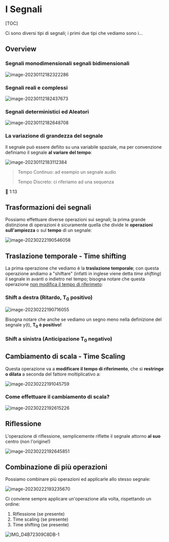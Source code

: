 # I Segnali

[TOC]

Ci sono diversi tipi di segnali; i primi due tipi che vediamo sono i... 

## Overview

### Segnali monodimensionali  segnali bidimensionali

![image-20230112182322286](./assets/image-20230112182322286.png)

### Segnali reali e complessi

![image-20230112182437673](./assets/image-20230112182437673.png)

### Segnali deterministici ed Aleatori

![image-20230112182648708](./assets/image-20230112182648708.png)

### La variazione di grandezza del segnale

Il segnale può essere defiito su una variabile spaziale, ma per convenzione definiamo il segnale **al variare del tempo**:

![image-20230112183112384](./assets/image-20230112183112384.png)

> Tempo Continuo: ad esempio un segnale audio
>
> Tempo Discreto: ci riferiamo ad una sequenza

🏁 1:13

## Trasformazioni dei segnali

Possiamo effettuare diverse operazioni sui segnali; la prima grande distinzione di operazioni è sicuramente quella che divide le **operazioni sull'ampiezza** o sul **tempo** di un segnale:

![image-20230222190546058](./assets/image-20230222190546058.png)

## Traslazione temporale - Time shifting

La prima operazione che vediamo è la **traslazione temporale**; con questa operazione andiamo a "shiftare" (infatti in inglese viene detta _time shifting_) il segnale in avanti o indietro nel tempo; bisogna notare che questa operazione <u>non modifica il tempo di riferimeto</u>:

### Shift a destra (Ritardo, T<sub>0</sub> positivo)

![image-20230222190716055](./assets/image-20230222190716055.png)

Bisogna notare che anche se vediamo un segno meno nella definizione del segnale y(t), **T<sub>0</sub> è positivo!**

### Shift a sinistra (Anticipazione T<sub>0</sub> negativo)

## Cambiamento di scala - Time Scaling

Questa operazione va a **modificare il tempo di riferimento**, che si **restringe o dilata** a seconda del fattore moltiplicativo a:

![image-20230222191045759](./assets/image-20230222191045759.png)

### Come effettuare il cambiamento di scala?

![image-20230222192615226](./assets/image-20230222192615226.png)

## Riflessione

L'operazione di riflessione, semplicemente riflette il segnale attorno **al suo** centro (non l'origine!)

![image-20230222192645851](./assets/image-20230222192645851.png)

## Combinazione di più operazioni

Possiamo combinare più operazioni ed applicarle allo stesso segnale:

![image-20230222193235670](./assets/image-20230222193235670.png)

Ci conviene sempre applicare un'operazione alla volta, rispettando un ordine:

1. Riflessione (se presente)
2. Time scaling (se presente)
3. Time shifting (se presente)

![IMG_D4B72309C8DB-1](./assets/IMG_D4B72309C8DB-1.jpeg)

